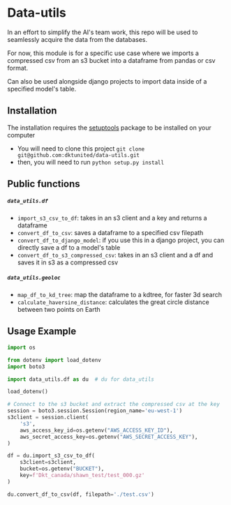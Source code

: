 # Data-utils
In an effort to simplify the AI's team work, this repo will be used to seamlessly acquire the data from the databases.

For now, this module is for a specific use case where we imports a compressed csv from an s3 bucket into a dataframe from pandas or csv format.

Can also be used alongside django projects to import data inside of a specified model's table.

## Installation
The installation requires the [setuptools](https://github.com/pypa/setuptools) package to be installed on your computer

- You will need to clone this project `git clone git@github.com:dktunited/data-utils.git`
- then, you will need to run `python setup.py install`

## Public functions
##### `data_utils.df`
- `import_s3_csv_to_df`: takes in an s3 client and a key and returns a dataframe
- `convert_df_to_csv`: saves a dataframe to a specified csv filepath
- `convert_df_to_django_model`: if you use this in a django project, you can directly save a df to a model's table
- `convert_df_to_s3_compressed_csv`: takes in an s3 client and a df and saves it in s3 as a compressed csv
##### `data_utils.geoloc`
- `map_df_to_kd_tree`: map the dataframe to a kdtree, for faster 3d search
- `calculate_haversine_distance`: calculates the great circle distance between two points on Earth

## Usage Example
```py
import os

from dotenv import load_dotenv
import boto3

import data_utils.df as du  # du for data_utils

load_dotenv()

# Connect to the s3 bucket and extract the compressed csv at the key
session = boto3.session.Session(region_name='eu-west-1')
s3client = session.client(
    's3',
    aws_access_key_id=os.getenv("AWS_ACCESS_KEY_ID"),
    aws_secret_access_key=os.getenv("AWS_SECRET_ACCESS_KEY"),
)

df = du.import_s3_csv_to_df(
    s3client=s3client,
    bucket=os.getenv("BUCKET"),
    key=f'Dkt_canada/shawn_test/test_000.gz'
)

du.convert_df_to_csv(df, filepath='./test.csv')
```